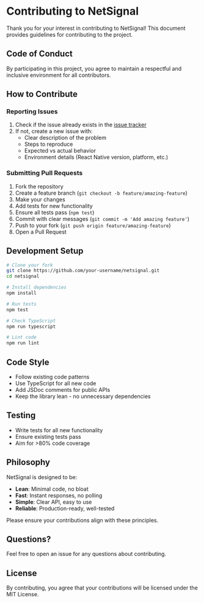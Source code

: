 # Contributing to NetSignal

Thank you for your interest in contributing to NetSignal! This document provides guidelines for contributing to the project.

## Code of Conduct

By participating in this project, you agree to maintain a respectful and inclusive environment for all contributors.

## How to Contribute

### Reporting Issues

1. Check if the issue already exists in the [issue tracker](https://github.com/anivar/netsignal/issues)
2. If not, create a new issue with:
   - Clear description of the problem
   - Steps to reproduce
   - Expected vs actual behavior
   - Environment details (React Native version, platform, etc.)

### Submitting Pull Requests

1. Fork the repository
2. Create a feature branch (`git checkout -b feature/amazing-feature`)
3. Make your changes
4. Add tests for new functionality
5. Ensure all tests pass (`npm test`)
6. Commit with clear messages (`git commit -m 'Add amazing feature'`)
7. Push to your fork (`git push origin feature/amazing-feature`)
8. Open a Pull Request

## Development Setup

```bash
# Clone your fork
git clone https://github.com/your-username/netsignal.git
cd netsignal

# Install dependencies
npm install

# Run tests
npm test

# Check TypeScript
npm run typescript

# Lint code
npm run lint
```

## Code Style

- Follow existing code patterns
- Use TypeScript for all new code
- Add JSDoc comments for public APIs
- Keep the library lean - no unnecessary dependencies

## Testing

- Write tests for all new functionality
- Ensure existing tests pass
- Aim for >80% code coverage

## Philosophy

NetSignal is designed to be:
- **Lean**: Minimal code, no bloat
- **Fast**: Instant responses, no polling
- **Simple**: Clear API, easy to use
- **Reliable**: Production-ready, well-tested

Please ensure your contributions align with these principles.

## Questions?

Feel free to open an issue for any questions about contributing.

## License

By contributing, you agree that your contributions will be licensed under the MIT License.